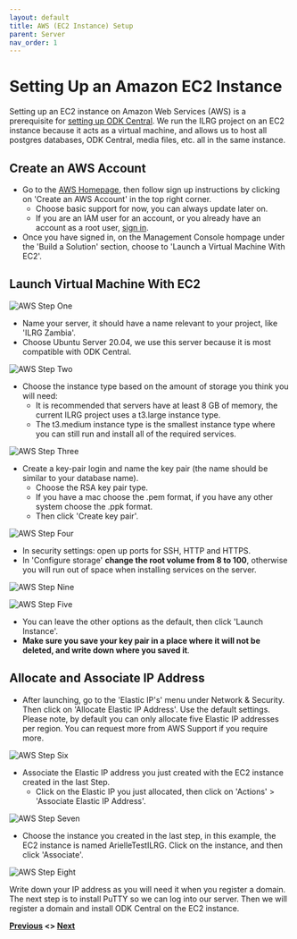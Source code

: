 ```yaml
---
layout: default
title: AWS (EC2 Instance) Setup
parent: Server
nav_order: 1
---
```

# Setting Up an Amazon EC2 Instance

Setting up an EC2 instance on Amazon Web Services (AWS) is a prerequisite for [setting up ODK Central](ODK_Central_Setup.html). We run the ILRG project on an EC2 instance because it acts as a virtual machine, and allows us to host all postgres databases, ODK Central, media files, etc. all in the same instance.

## Create an AWS Account
- Go to the [AWS Homepage](https://aws.amazon.com/), then follow sign up instructions by clicking on 'Create an AWS Account' in the top right corner.
    - Choose basic support for now, you can always update later on.
    - If you are an IAM user for an account, or you already have an account as a root user, [sign in](https://console.aws.amazon.com/console/home?nc2=h_ct&src=header-signin).
- Once you have signed in, on the Management Console hompage under the 'Build a Solution' section, choose to 'Launch a Virtual Machine With EC2'.

## Launch Virtual Machine With EC2
![AWS Step One](serverAssets/AWSStepOne.png)
- Name your server, it should have a name relevant to your project, like 'ILRG Zambia'.
- Choose Ubuntu Server 20.04, we use this server because it is most compatible with ODK Central.

![AWS Step Two](serverAssets/AWSStepTwo.png)
- Choose the instance type based on the amount of storage you think you will need:
    - It is recommended that servers have at least 8 GB of memory, the current ILRG project uses a t3.large instance type.
    - The t3.medium instance type is the smallest instance type where you can still run and install all of the required services.

![AWS Step Three](serverAssets/AWSStepThree.png)
- Create a key-pair login and name the key pair (the name should be similar to your database name).
    - Choose the RSA key pair type.
    - If you have a mac choose the .pem format, if you have any other system choose the .ppk format.
    - Then click 'Create key pair'.

![AWS Step Four](serverAssets/AWSStepFour.png)
- In security settings: open up ports for SSH, HTTP and HTTPS.
- In 'Configure storage' **change the root volume from 8 to 100**, otherwise you will run out of space when installing services on the server.

![AWS Step Nine](serverAssets/AWSStepNine.png)

![AWS Step Five](serverAssets/AWSStepFive.png)
- You can leave the other options as the default, then click 'Launch Instance'.
- **Make sure you save your key pair in a place where it will not be deleted, and write down where you saved it**.

## Allocate and Associate IP Address
- After launching, go to the 'Elastic IP's' menu under Network & Security. Then click on 'Allocate Elastic IP Address'. Use the default settings. Please note, by default you can only allocate five Elastic IP addresses per region. You can request more from AWS Support if you require more.

![AWS Step Six](serverAssets/AWSStepSix.png)
- Associate the Elastic IP address you just created with the EC2 instance created in the last Step.
    - Click on the Elastic IP you just allocated, then click on 'Actions' > 'Associate Elastic IP Address'.

![AWS Step Seven](serverAssets/AWSStepSeven.png)

- Choose the instance you created in the last step, in this example, the EC2 instance is named ArielleTestILRG. Click on the instance, and then click 'Associate'.

![AWS Step Eight](serverAssets/AWSStepEight.png)

Write down your IP address as you will need it when you register a domain. The next step is to install PuTTY so we can log into our server. Then we will register a domain and install ODK Central on the EC2 instance.

**[Previous](Server_Setup.html) <> [Next](PuTTY_Setup.html)**
